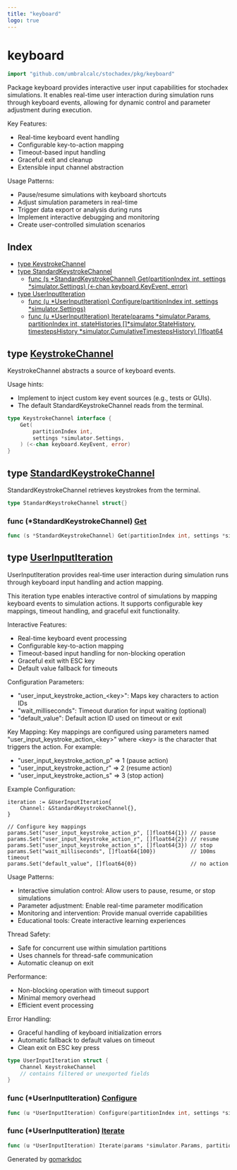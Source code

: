 ```yaml
---
title: "keyboard"
logo: true
---
```

<!-- Code generated by gomarkdoc. DO NOT EDIT -->

# keyboard

```go
import "github.com/umbralcalc/stochadex/pkg/keyboard"
```

Package keyboard provides interactive user input capabilities for stochadex simulations. It enables real\-time user interaction during simulation runs through keyboard events, allowing for dynamic control and parameter adjustment during execution.

Key Features:

- Real\-time keyboard event handling
- Configurable key\-to\-action mapping
- Timeout\-based input handling
- Graceful exit and cleanup
- Extensible input channel abstraction

Usage Patterns:

- Pause/resume simulations with keyboard shortcuts
- Adjust simulation parameters in real\-time
- Trigger data export or analysis during runs
- Implement interactive debugging and monitoring
- Create user\-controlled simulation scenarios

## Index

- [type KeystrokeChannel](<#KeystrokeChannel>)
- [type StandardKeystrokeChannel](<#StandardKeystrokeChannel>)
  - [func \(s \*StandardKeystrokeChannel\) Get\(partitionIndex int, settings \*simulator.Settings\) \(\<\-chan keyboard.KeyEvent, error\)](<#StandardKeystrokeChannel.Get>)
- [type UserInputIteration](<#UserInputIteration>)
  - [func \(u \*UserInputIteration\) Configure\(partitionIndex int, settings \*simulator.Settings\)](<#UserInputIteration.Configure>)
  - [func \(u \*UserInputIteration\) Iterate\(params \*simulator.Params, partitionIndex int, stateHistories \[\]\*simulator.StateHistory, timestepsHistory \*simulator.CumulativeTimestepsHistory\) \[\]float64](<#UserInputIteration.Iterate>)


<a name="KeystrokeChannel"></a>

## type [KeystrokeChannel](<https://github.com/umbralcalc/stochadex/blob/main/pkg/keyboard/user_input.go#L17-L22>)

KeystrokeChannel abstracts a source of keyboard events.

Usage hints:

- Implement to inject custom key event sources \(e.g., tests or GUIs\).
- The default StandardKeystrokeChannel reads from the terminal.

```go
type KeystrokeChannel interface {
    Get(
        partitionIndex int,
        settings *simulator.Settings,
    ) (<-chan keyboard.KeyEvent, error)
}
```

<a name="StandardKeystrokeChannel"></a>

## type [StandardKeystrokeChannel](<https://github.com/umbralcalc/stochadex/blob/main/pkg/keyboard/user_input.go#L25>)

StandardKeystrokeChannel retrieves keystrokes from the terminal.

```go
type StandardKeystrokeChannel struct{}
```

<a name="StandardKeystrokeChannel.Get"></a>

### func \(\*StandardKeystrokeChannel\) [Get](<https://github.com/umbralcalc/stochadex/blob/main/pkg/keyboard/user_input.go#L27-L30>)

```go
func (s *StandardKeystrokeChannel) Get(partitionIndex int, settings *simulator.Settings) (<-chan keyboard.KeyEvent, error)
```



<a name="UserInputIteration"></a>

## type [UserInputIteration](<https://github.com/umbralcalc/stochadex/blob/main/pkg/keyboard/user_input.go#L93-L99>)

UserInputIteration provides real\-time user interaction during simulation runs through keyboard input handling and action mapping.

This iteration type enables interactive control of simulations by mapping keyboard events to simulation actions. It supports configurable key mappings, timeout handling, and graceful exit functionality.

Interactive Features:

- Real\-time keyboard event processing
- Configurable key\-to\-action mapping
- Timeout\-based input handling for non\-blocking operation
- Graceful exit with ESC key
- Default value fallback for timeouts

Configuration Parameters:

- "user\_input\_keystroke\_action\_\<key\>": Maps key characters to action IDs
- "wait\_milliseconds": Timeout duration for input waiting \(optional\)
- "default\_value": Default action ID used on timeout or exit

Key Mapping: Key mappings are configured using parameters named "user\_input\_keystroke\_action\_\<key\>" where \<key\> is the character that triggers the action. For example:

- "user\_input\_keystroke\_action\_p" =\> 1 \(pause action\)
- "user\_input\_keystroke\_action\_r" =\> 2 \(resume action\)
- "user\_input\_keystroke\_action\_s" =\> 3 \(stop action\)

Example Configuration:

```
iteration := &UserInputIteration{
    Channel: &StandardKeystrokeChannel{},
}

// Configure key mappings
params.Set("user_input_keystroke_action_p", []float64{1}) // pause
params.Set("user_input_keystroke_action_r", []float64{2}) // resume
params.Set("user_input_keystroke_action_s", []float64{3}) // stop
params.Set("wait_milliseconds", []float64{100})           // 100ms timeout
params.Set("default_value", []float64{0})                 // no action
```

Usage Patterns:

- Interactive simulation control: Allow users to pause, resume, or stop simulations
- Parameter adjustment: Enable real\-time parameter modification
- Monitoring and intervention: Provide manual override capabilities
- Educational tools: Create interactive learning experiences

Thread Safety:

- Safe for concurrent use within simulation partitions
- Uses channels for thread\-safe communication
- Automatic cleanup on exit

Performance:

- Non\-blocking operation with timeout support
- Minimal memory overhead
- Efficient event processing

Error Handling:

- Graceful handling of keyboard initialization errors
- Automatic fallback to default values on timeout
- Clean exit on ESC key press

```go
type UserInputIteration struct {
    Channel KeystrokeChannel
    // contains filtered or unexported fields
}
```

<a name="UserInputIteration.Configure"></a>

### func \(\*UserInputIteration\) [Configure](<https://github.com/umbralcalc/stochadex/blob/main/pkg/keyboard/user_input.go#L101-L104>)

```go
func (u *UserInputIteration) Configure(partitionIndex int, settings *simulator.Settings)
```



<a name="UserInputIteration.Iterate"></a>

### func \(\*UserInputIteration\) [Iterate](<https://github.com/umbralcalc/stochadex/blob/main/pkg/keyboard/user_input.go#L129-L134>)

```go
func (u *UserInputIteration) Iterate(params *simulator.Params, partitionIndex int, stateHistories []*simulator.StateHistory, timestepsHistory *simulator.CumulativeTimestepsHistory) []float64
```



Generated by [gomarkdoc](<https://github.com/princjef/gomarkdoc>)
